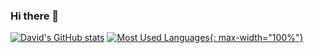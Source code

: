 ### Hi there 👋
[![David's GitHub stats](https://github-readme-stats.vercel.app/api?username=zkffhtm6523&show_icons=true&theme=radical)](https://github.com/zkffhtm6523/github-readme-stats)
[![Most Used Languages](https://github-readme-stats.vercel.app/api/top-langs/?username=zkffhtm6523&hide=TSQL,HTML,CSS&layout=compact&theme=radical){: max-width="100%"}
](https://github.com/zkffhtm6523/github-readme-stats)

<!--
**zkffhtm6523/zkffhtm6523** is a ✨ _special_ ✨ repository because its `README.md` (this file) appears on your GitHub profile.

Here are some ideas to get you started:

- 🔭 I’m currently working on ...
- 🌱 I’m currently learning ...
- 👯 I’m looking to collaborate on ...
- 🤔 I’m looking for help with ...
- 💬 Ask me about ...
- 📫 How to reach me: ...
- 😄 Pronouns: ...
- ⚡ Fun fact: ...
-->
